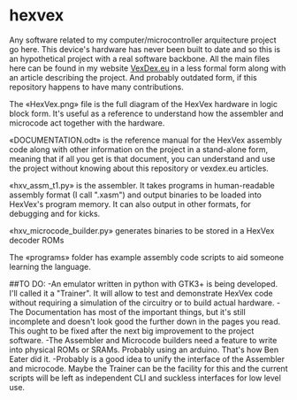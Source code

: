 # hexvex
Any software related to my computer/microcontroller arquitecture project go here. This device's hardware has never been built to date and so this is an hypothetical project with a real software backbone.
All the main files here can be found in my website [VexDex.eu](https://www.vexdex.eu) in a less formal form along with an article describing the project. And probably outdated form, if this repository happens to have many contributions.

The «HexVex.png» file is the full diagram of the HexVex hardware in logic block form. It's useful as a reference to understand how the assembler and microcode act together with the hardware.

«DOCUMENTATION.odt» is the reference manual for the HexVex assembly code along with other information on the project in a stand-alone form, meaning that if all you get is that document, you can understand and use the project without knowing about this repository or vexdex.eu articles.

«hxv_assm_t1.py» is the assembler. It takes programs in human-readable assembly format (I call ".xasm") and output binaries to be loaded into HexVex's program memory. It can also output in other formats, for debugging and for kicks.

«hxv_microcode_builder.py» generates binaries to be stored in a HexVex decoder ROMs

The «programs» folder has example assembly code scripts to aid someone learning the language.


##TO DO:
-An emulator written in python with GTK3+ is being developed. I'll called it a "Trainer". It will allow to test and demonstrate HexVex code without requiring a simulation of the circuitry or to build actual hardware.
-The Documentation has most of the important things, but it's still incomplete and doesn't look good the further down in the pages you read. This ought to be fixed after the next big improvement to the project software.
-The Assembler and Microcode builders need a feature to write into physical ROMs or SRAMs. Probably using an arduino. That's how Ben Eater did it.
-Probably is a good idea to unify the interface of the Assembler and microcode. Maybe the Trainer can be the facility for this and the current scripts will be left as independent CLI and suckless interfaces for low level use.
